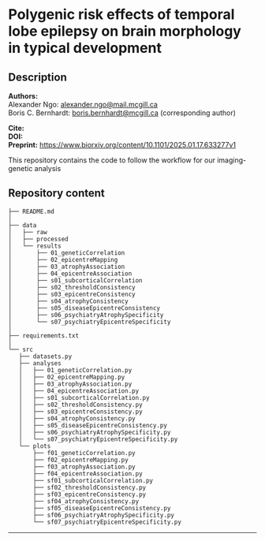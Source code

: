 # Polygenic risk effects of temporal lobe epilepsy on brain morphology in typical development

## Description
**Authors:**   
Alexander Ngo: alexander.ngo@mail.mcgill.ca   
Boris C. Bernhardt: boris.bernhardt@mcgill.ca (corresponding author)   

**Cite:**   
**DOI:**   
**Preprint:** https://www.biorxiv.org/content/10.1101/2025.01.17.633277v1   

This repository contains the code to follow the workflow for our imaging-genetic analysis

## Repository content

 ```
├── README.md
│
├── data
│   ├── raw
│   ├── processed
│   └── results
│       ├── 01_geneticCorrelation
│       ├── 02_epicentreMapping
│       ├── 03_atrophyAssociation
│       ├── 04_epicentreAssociation
│       ├── s01_subcorticalCorrelation
│       ├── s02_thresholdConsistency
│       ├── s03_epicentreConsistency
│       ├── s04_atrophyConsistency
│       ├── s05_diseaseEpicentreConsistency
│       ├── s06_psychiatryAtrophySpecificity
│       └── s07_psychiatryEpicentreSpecificity
│
├── requirements.txt   
│
└── src
    ├── datasets.py
    ├── analyses
    │   ├── 01_geneticCorrelation.py
    │   ├── 02_epicentreMapping.py
    │   ├── 03_atrophyAssociation.py
    │   ├── 04_epicentreAssociation.py
    │   ├── s01_subcorticalCorrelation.py
    │   ├── s02_thresholdConsistency.py
    │   ├── s03_epicentreConsistency.py
    │   ├── s04_atrophyConsistency.py
    │   ├── s05_diseaseEpicentreConsistency.py
    │   ├── s06_psychiatryAtrophySpecificity.py
    │   └── s07_psychiatryEpicentreSpecificity.py
    └── plots
        ├── f01_geneticCorrelation.py
        ├── f02_epicentreMapping.py
        ├── f03_atrophyAssociation.py
        ├── f04_epicentreAssociation.py
        ├── sf01_subcorticalCorrelation.py
        ├── sf02_thresholdConsistency.py
        ├── sf03_epicentreConsistency.py
        ├── sf04_atrophyConsistency.py
        ├── sf05_diseaseEpicentreConsistency.py
        ├── sf06_psychiatryAtrophySpecificity.py
        └── sf07_psychiatryEpicentreSpecificity.py

```

--------
